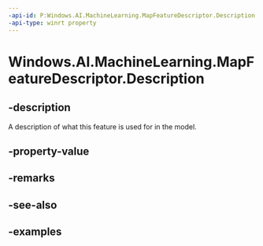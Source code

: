 ```yaml
---
-api-id: P:Windows.AI.MachineLearning.MapFeatureDescriptor.Description
-api-type: winrt property
---
```


<!-- Property syntax.
public string Description { get; }
-->

# Windows.AI.MachineLearning.MapFeatureDescriptor.Description

## -description
A description of what this feature is used for in the model.
## -property-value

## -remarks

## -see-also

## -examples

